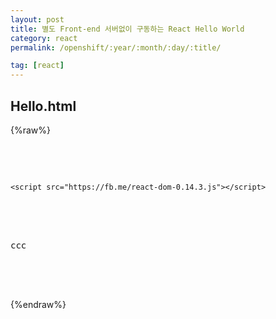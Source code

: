 ```yaml
---
layout: post
title: 별도 Front-end 서버없이 구동하는 React Hello World
category: react
permalink: /openshift/:year/:month/:day/:title/

tag: [react]
---
```


## Hello.html

{%raw%}
<pre class="prettyprint">
<head>
    <script src="https://fb.me/react-0.14.3.js"></script>
    <script src="https://fb.me/react-dom-0.14.3.js"></script>
</head>

<body>
<div id="content">ccc</div>
<script>
    var h1=React.createElement('h1', null, 'Hello, snowdeer')
    ReactDOM.render(
        h1,
        document.getElementById('content')
    )
</script>

</body>
</pre>
{%endraw%}
